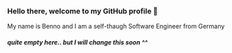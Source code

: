 ### Hello there, welcome to my GitHub profile 👋

My name is Benno and I am a self-thaugh Software Engineer from Germany

##### quite empty here.. but I will change this soon ^^
